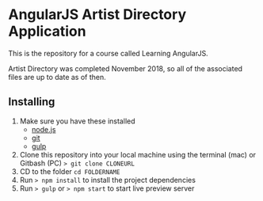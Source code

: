 # AngularJS Artist Directory Application
This is the repository for a course called Learning AngularJS.

Artist Directory was completed November 2018, so all of the associated files are up to date as of then.

## Installing
1. Make sure you have these installed
	- [node.js](http://nodejs.org/)
	- [git](http://git-scm.com/)
	- [gulp](http://gulpjs.com/)
2. Clone this repository into your local machine using the terminal (mac) or Gitbash (PC) `> git clone CLONEURL`
3. CD to the folder `cd FOLDERNAME`
4. Run `> npm install` to install the project dependencies
5. Run `> gulp` or `> npm start` to start live preview server
